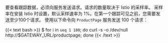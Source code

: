 ---
---
要查看跟踪数据，必须向服务发送请求。请求的数量取决于 Istio 的采样率。
采样率在安装 Istio 时设置，默认采样速率为 1%。在第一个跟踪可见之前，您需要发送至少100个请求。
使用以下命令向 `ProductPage` 服务发送 100 个请求：

{{< text bash >}}
$ for i in `seq 1 100`; do curl -s -o /dev/null http://$GATEWAY_URL/productpage; done
{{< /text >}}